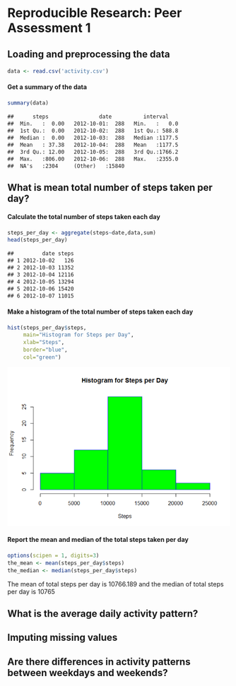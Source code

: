 # Reproducible Research: Peer Assessment 1


## Loading and preprocessing the data

```r
data <- read.csv('activity.csv')
```

#### Get a summary of the data

```r
summary(data)
```

```
##      steps                date          interval     
##  Min.   :  0.00   2012-10-01:  288   Min.   :   0.0  
##  1st Qu.:  0.00   2012-10-02:  288   1st Qu.: 588.8  
##  Median :  0.00   2012-10-03:  288   Median :1177.5  
##  Mean   : 37.38   2012-10-04:  288   Mean   :1177.5  
##  3rd Qu.: 12.00   2012-10-05:  288   3rd Qu.:1766.2  
##  Max.   :806.00   2012-10-06:  288   Max.   :2355.0  
##  NA's   :2304     (Other)   :15840
```

## What is mean total number of steps taken per day?

#### Calculate the total number of steps taken each day

```r
steps_per_day <- aggregate(steps~date,data,sum)
head(steps_per_day)
```

```
##         date steps
## 1 2012-10-02   126
## 2 2012-10-03 11352
## 3 2012-10-04 12116
## 4 2012-10-05 13294
## 5 2012-10-06 15420
## 6 2012-10-07 11015
```

#### Make a histogram of the total number of steps taken each day

```r
hist(steps_per_day$steps,
     main="Histogram for Steps per Day", 
     xlab="Steps", 
     border="blue", 
     col="green")
```

![](PA1_template_files/figure-html/unnamed-chunk-3-1.png)<!-- -->

#### Report the mean and median of the total steps taken per day

```r
options(scipen = 1, digits=3)
the_mean <- mean(steps_per_day$steps)
the_median <- median(steps_per_day$steps)
```
The mean of total steps per day is 10766.189 and the median of total steps per day is 10765

## What is the average daily activity pattern?



## Imputing missing values



## Are there differences in activity patterns between weekdays and weekends?
